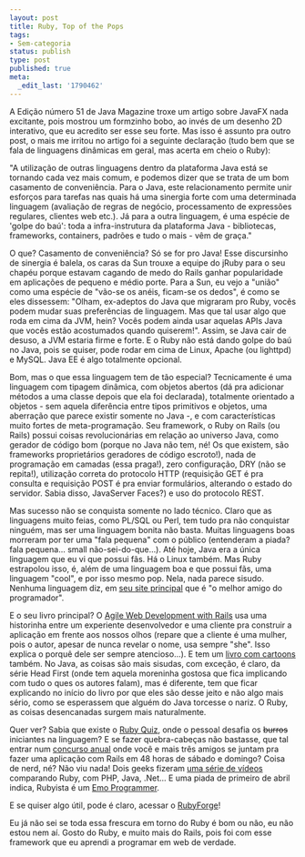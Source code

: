 ```yaml
---
layout: post
title: Ruby, Top of the Pops
tags:
- Sem-categoria
status: publish
type: post
published: true
meta:
  _edit_last: '1790462'
---
```


A Edição número 51 de Java Magazine troxe um artigo sobre JavaFX nada excitante, pois mostrou um formzinho bobo, ao invés de um desenho 2D interativo, que eu acredito ser esse seu forte. Mas isso é assunto pra outro post, o mais me irritou no artigo foi a seguinte declaração (tudo bem que se fala de linguagens dinâmicas em geral, mas acerta em cheio o Ruby):<!--more-->

"A utilização de outras linguagens dentro da plataforma Java está se tornando cada vez mais comum, e podemos dizer que se trata de um bom casamento de conveniência. Para o Java, este relacionamento permite unir esforços para tarefas nas quais há uma sinergia forte com uma determinada linguagem (avaliação de regras de negócio, processamento de expressões regulares, clientes web etc.). Já para a outra linguagem, é uma espécie de 'golpe do baú': toda a infra-instrutura da plataforma Java - bibliotecas, frameworks, containers, padrões e tudo o mais - vêm de graça."

O que? Casamento de conveniência? Só se for pro Java! Esse discursinho de sinergia é balela, os caras da Sun trouxe a equipe do jRuby para o seu chapéu porque estavam cagando de medo do Rails ganhar popularidade em aplicações de pequeno e médio porte. Para a Sun, eu vejo a "união" como uma espécie de "vão-se os anéis, ficam-se os dedos", é como se eles dissessem: "Olham, ex-adeptos do Java que migraram pro Ruby, vocês podem mudar suas preferências de linguagem. Mas que tal usar algo que roda em cima da JVM, hein? Vocês podem ainda usar aquelas APIs Java que vocês estão acostumados quando quiserem!". Assim, se Java cair de desuso, a JVM estaria firme e forte. E o Ruby não está dando golpe do baú no Java, pois se quiser, pode rodar em cima de Linux, Apache (ou lighttpd) e MySQL. Java EE é algo totalmente opcional.

Bom, mas o que essa linguagem tem de tão especial? Tecnicamente é uma linguagem com tipagem dinâmica, com objetos abertos (dá pra adicionar métodos a uma classe depois que ela foi declarada), totalmente orientado a objetos - sem aquela diferência entre tipos primitivos e objetos, uma aberração que parece existir somente no Java -, e com características muito fortes de meta-programação. Seu framework, o Ruby on Rails (ou Rails) possui coisas revolucionárias em relação ao universo Java, como gerador de código bom (porque no Java não tem, né! Os que existem, são frameworks proprietários geradores de código escroto!), nada de programação em camadas (essa praga!), zero configuração, DRY (não se repita!), utilização correta do protocolo HTTP (requisição GET é pra consulta e requisição POST é pra enviar formulários, alterando o estado do servidor. Sabia disso, JavaServer Faces?) e uso do protocolo REST.

Mas sucesso não se conquista somente no lado técnico. Claro que as linguagens muito feias, como PL/SQL ou Perl, tem tudo pra não conquistar ninguém, mas ser uma linguagem bonita não basta. Muitas linguagens boas morreram por ter uma "fala pequena" com o público (entenderam a piada? fala pequena... small não-sei-do-que...). Até hoje, Java era a única linguagem que eu vi que possui fãs. Há o Linux também. Mas Ruby estrapolou isso, é, além de uma linguagem boa e que possui fãs, uma linguagem "cool", e por isso mesmo pop. Nela, nada parece sisudo. Nenhuma linguagem diz, em [seu site principal](http://www.ruby-lang.org/en/) que é "o melhor amigo do programador".

E o seu livro principal? O [Agile Web Development with Rails](http://pragprog.com/titles/rails2/) usa uma historinha entre um experiente desenvolvedor e uma cliente pra construir a aplicação em frente aos nossos olhos (repare que a cliente é uma mulher, pois o autor, apesar de nunca revelar o nome, usa sempre "she". Isso explica o porquê dele ser sempre atencioso...). E tem um [livro com cartoons](http://poignantguide.net/ruby/) também. No Java, as coisas são mais sisudas, com exceção, é claro, da série Head First (onde tem aquela moreninha gostosa que fica implicando com tudo o ques os autores falam), mas é diferente, tem que ficar explicando no início do livro por que eles são desse jeito e não algo mais sério, como se esperassem que alguém do Java torcesse o nariz. O Ruby, as coisas desencanadas surgem mais naturalmente.

Quer ver? Sabia que existe o [Ruby Quiz](http://www.rubyquiz.com/), onde o pessoal desafia os <del>burros</del> iniciantes na linguagem? E se fazer quebra-cabeças não bastasse, que tal entrar num [concurso anual](http://www.railsrumble.com/prizes) onde você e mais três amigos se juntam pra fazer uma aplicação com Rails em 48 horas de sábado e domingo? Coisa de nerd, né? Não viu nada! Dois geeks fizeram [uma série de vídeos](http://www.railsenvy.com/) comparando Ruby, com PHP, Java, .Net... E uma piada de primeiro de abril indica, Rubyista é um [Emo Programmer](http://headrush.typepad.com/creating_passionate_users/2006/04/announcing_the_.html).

E se quiser algo útil, pode é claro, acessar o [RubyForge](http://rubyforge.org/)!

Eu já não sei se toda essa frescura em torno do Ruby é bom ou não, eu não estou nem aí. Gosto do Ruby, e muito mais do Rails, pois foi com esse framework que eu aprendi a programar em web de verdade.
